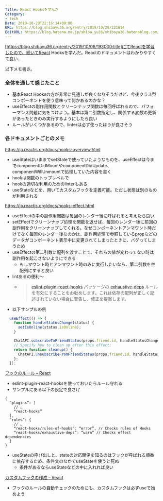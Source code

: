 ```yaml
---
Title: React Hooksを学んだ
Category:
- tech
Date: 2019-10-29T22:16:14+09:00
URL: https://blog.shibayu36.org/entry/2019/10/29/221614
EditURL: https://blog.hatena.ne.jp/shiba_yu36/shibayu36.hatenablog.com/atom/entry/26006613457701273
---
```


[https://blog.shibayu36.org/entry/2019/10/08/193000:title]にてReactを学習したので、続いてReact Hooksを学んだ。Reactのドキュメントはわかりやすくて良い...

以下メモ書き。

### 全体を通して感じたこと

* 基本React Hooksの方が非常に見通しが良くなりそうだけど、今後クラス型コンポーネントを使う意味って何かあるのかな？
* useEffectの副作用関数とクリーンナップ関数は毎回呼ばれるので、パフォーマンス問題に気をつけよう。基本は第二引数指定し、関係する変数の更新があったときのみ実行するようにしたら良い
* ルールがいくつかあるので、linterは必ず使ったほうが良さそう

### 各ドキュメントごとのメモ

https://ja.reactjs.org/docs/hooks-overview.html

* useStateはいままでsetStateで使っていたようなものを、useEffectは今までcomponentDidMountやcomponentDidUpdate、componentWillUnmountで処理していた内容を書く
* hookは関数のトップレベルで
* hookの適切な利用のためのlinterもある
* useStateなどを、用いてカスタムフックを定義可能。ただし状態は別のものが利用される

https://ja.reactjs.org/docs/hooks-effect.html

* useEffectの中の副作用関数は毎回のレンダー後に呼ばれると考えたら良い
* setEffectでクリーンナップ処理を関数を返せば、毎回のレンダー後に前回の副作用をクリーンナップしてくれる。なぜコンポーネントアンマウント時だけでなく毎回のレンダー後なのかは、副作用処理で参照しているpropなどのデータがコンポーネント表示中に変更されてしまったときに、バグってしまうため
* useEffectの第二引数に配列を渡すことで、それらの値が変わってない時は副作用を起こさないようにできる
	* もしマウント時とアンマウント時のみに実行したいなら、第二引数を空配列にすると良い
* lintあるの便利〜 
	* >  [eslint-plugin-react-hooks](https://www.npmjs.com/package/eslint-plugin-react-hooks#installation)  パッケージの  [exhaustive-deps](https://github.com/facebook/react/issues/14920)  ルールを有効にすることをお勧めします。これは依存の配列が正しく記述されていない場合に警告し、修正を提案します。
* 以下サンプルの例

```javascript
  useEffect(() => {
    function handleStatusChange(status) {
      setIsOnline(status.isOnline);
    }

    ChatAPI.subscribeToFriendStatus(props.friend.id, handleStatusChange);
    // Specify how to clean up after this effect:
    return function cleanup() {
      ChatAPI.unsubscribeFromFriendStatus(props.friend.id, handleStatusChange);
    };
  });
```

[フックのルール – React](https://ja.reactjs.org/docs/hooks-rules.html)

* eslint-plugin-react-hooksを使っておいたらルール守れる
* サンプルにある以下の設定で良さげ
```
{
  “plugins”: [
    // …
    “react-hooks”
  ],
  “rules”: {
    // …
    “react-hooks/rules-of-hooks”: “error”, // Checks rules of Hooks
    “react-hooks/exhaustive-deps”: “warn” // Checks effect dependencies
  }
}
```
* useStateの呼び出しと、stateの対応関係を知るのはフックが呼ばれる順番に依存するため、条件文のなかでuseStateを使うと死ぬ
	* 条件があるならuseStateなどの中に入れれば良い

[カスタムフックの作成 – React](https://ja.reactjs.org/docs/hooks-custom.html)

* フックのルールの自動チェックのためにも、カスタムフックは必ずuseで始めよう

